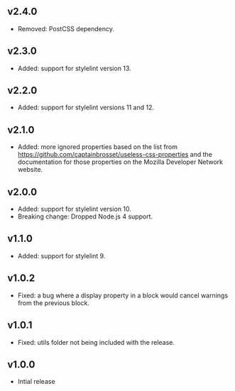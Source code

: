 ## v2.4.0

- Removed: PostCSS dependency.

## v2.3.0

- Added: support for stylelint version 13.

## v2.2.0

- Added: support for stylelint versions 11 and 12.

## v2.1.0

- Added: more ignored properties based on the list from https://github.com/captainbrosset/useless-css-properties and the documentation for those properties on the Mozilla Developer Network website.

## v2.0.0

- Added: support for stylelint version 10.
- Breaking change: Dropped Node.js 4 support.

## v1.1.0

- Added: support for stylelint 9.

## v1.0.2

- Fixed: a bug where a display property in a block would cancel warnings from the previous block.

## v1.0.1

- Fixed: utils folder not being included with the release.

## v1.0.0

- Intial release
